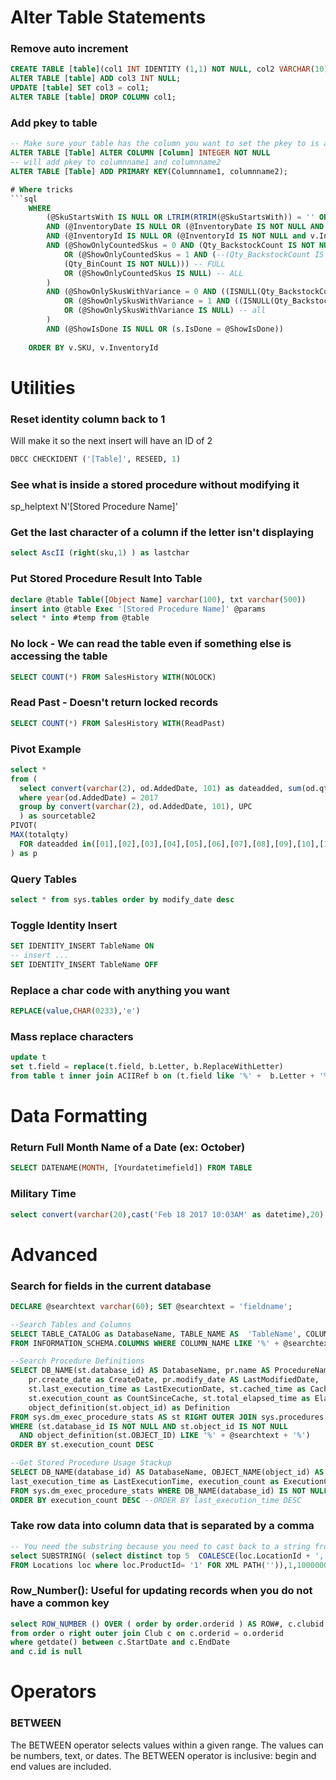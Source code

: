 # Alter Table Statements #
### Remove auto increment ##
```sql
CREATE TABLE [table](col1 INT IDENTITY (1,1) NOT NULL, col2 VARCHAR(10) NULL); 
ALTER TABLE [table] ADD col3 INT NULL; 
UPDATE [table] SET col3 = col1; 
ALTER TABLE [table] DROP COLUMN col1; 
```
### Add pkey to table
```sql
-- Make sure your table has the column you want to set the pkey to is an int
ALTER TABLE [Table] ALTER COLUMN [Column] INTEGER NOT NULL
-- will add pkey to columnname1 and columnname2
ALTER TABLE [Table] ADD PRIMARY KEY(Columnname1, columnname2); 

# Where tricks
```sql
	WHERE
		(@SkuStartsWith IS NULL OR LTRIM(RTRIM(@SkuStartsWith)) = '' OR v.SKU LIKE '' + @SkuStartsWith + '%')
		AND (@InventoryDate IS NULL OR (@InventoryDate IS NOT NULL AND @InventoryDate >= StartDate AND (EndDate IS NULL OR @InventoryDate <= EndDate))) -- if we're using date
		AND (@InventoryId IS NULL OR (@InventoryId IS NOT NULL and v.InventoryId = @InventoryId))
		AND (@ShowOnlyCountedSkus = 0 AND (Qty_BackstockCount IS NOT NULL OR Qty_BinCount IS NOT NULL) -- PARTIAL
			OR (@ShowOnlyCountedSkus = 1 AND (--(Qty_BackstockCount IS NOT NULL OR Qty_Backstock =0) AND 
			(Qty_BinCount IS NOT NULL))) -- FULL
			OR (@ShowOnlyCountedSkus IS NULL) -- ALL
		)
		AND (@ShowOnlySkusWithVariance = 0 AND ((ISNULL(Qty_BackstockCount, 0) - ISNULL(Qty_Backstock,0)) + (ISNULL(Qty_BinCount,0) - ISNULL(Qty_BinCalc, 0)) = 0)-- skus without variance ... means everything matches
			OR (@ShowOnlySkusWithVariance = 1 AND ((ISNULL(Qty_BackstockCount, 0) - ISNULL(Qty_Backstock,0)) + (ISNULL(Qty_BinCount,0) - ISNULL(Qty_BinCalc, 0)) <> 0)) -- skus with variance
			OR (@ShowOnlySkusWithVariance IS NULL) -- all
		)
		AND (@ShowIsDone IS NULL OR (s.IsDone = @ShowIsDone))
	
	ORDER BY v.SKU, v.InventoryId
```
# Utilities
### Reset identity column back to 1
Will make it so the next insert will have an ID of 2
```sql
DBCC CHECKIDENT ('[Table]', RESEED, 1)
```
### See what is inside a stored procedure without modifying it
sp_helptext N'[Stored Procedure Name]'

### Get the last character of a column if the letter isn't displaying
```sql
select AscII (right(sku,1) ) as lastchar 
```

### Put Stored Procedure Result Into Table
```sql
declare @table Table([Object Name] varchar(100), txt varchar(500))
insert into @table Exec '[Stored Procedure Name]' @params
select * into #temp from @table
```

### No lock - We can read the table even if something else is accessing the table
```sql
SELECT COUNT(*) FROM SalesHistory WITH(NOLOCK)
```

### Read Past - Doesn't return locked records
```sql 
SELECT COUNT(*) FROM SalesHistory WITH(ReadPast)
```

### Pivot Example
```sql
select *
from (
  select convert(varchar(2), od.AddedDate, 101) as dateadded, sum(od.qty) as totalqty, UPC from Detail od
  where year(od.AddedDate) = 2017
  group by convert(varchar(2), od.AddedDate, 101), UPC
  ) as sourcetable2
PIVOT(
MAX(totalqty)
  FOR dateadded in([01],[02],[03],[04],[05],[06],[07],[08],[09],[10],[11],[12])
) as p
```

### Query Tables
```sql
select * from sys.tables order by modify_date desc
```

### Toggle Identity Insert
```sql
SET IDENTITY_INSERT TableName ON
-- insert ...
SET IDENTITY_INSERT TableName OFF
```

### Replace a char code with anything you want
```sql
REPLACE(value,CHAR(0233),'e')
```

### Mass replace characters
```sql
update t
set t.field = replace(t.field, b.Letter, b.ReplaceWithLetter)
from table t inner join ACIIRef b on (t.field like '%' +  b.Letter + '%')
```
# Data Formatting
### Return Full Month Name of a Date (ex: October)
```sql
SELECT DATENAME(MONTH, [Yourdatetimefield]) FROM TABLE
```

### Military Time
```sql
select convert(varchar(20),cast('Feb 18 2017 10:03AM' as datetime),20) -- result 01-18-2017 10:03:00
```

# Advanced #
### Search for fields in the current database
```sql
DECLARE @searchtext varchar(60); SET @searchtext = 'fieldname';

--Search Tables and Columns
SELECT TABLE_CATALOG as DatabaseName, TABLE_NAME AS  'TableName', COLUMN_NAME AS 'ColumnName'
FROM INFORMATION_SCHEMA.COLUMNS WHERE COLUMN_NAME LIKE '%' + @searchtext + '%' ORDER BY TableName, ColumnName

--Search Procedure Definitions
SELECT DB_NAME(st.database_id) AS DatabaseName, pr.name AS ProcedureName, 
    pr.create_date as CreateDate, pr.modify_date AS LastModifiedDate,
    st.last_execution_time as LastExecutionDate, st.cached_time as CachedDate, 
    st.execution_count as CountSinceCache, st.total_elapsed_time as ElapsedTimeSinceCache, 
    object_definition(st.object_id) as Definition
FROM sys.dm_exec_procedure_stats AS st RIGHT OUTER JOIN sys.procedures AS pr ON st.object_id = pr.object_id
WHERE (st.database_id IS NOT NULL AND st.object_id IS NOT NULL 
  AND object_definition(st.OBJECT_ID) LIKE '%' + @searchtext + '%')
ORDER BY st.execution_count DESC

--Get Stored Procedure Usage Stackup
SELECT DB_NAME(database_id) AS DatabaseName, OBJECT_NAME(object_id) AS StoredProcedure, cached_time as CachedTime, 
last_execution_time as LastExecutionTime, execution_count as ExecutionCount
FROM sys.dm_exec_procedure_stats WHERE DB_NAME(database_id) IS NOT NULL AND OBJECT_NAME(object_id) IS NOT NULL
ORDER BY execution_count DESC --ORDER BY last_execution_time DESC
```
### Take row data into column data that is separated by a comma ###
```sql
-- You need the substring because you need to cast back to a string from the xml path
select SUBSTRING( (select distinct top 5  COALESCE(loc.LocationId + ', ','')
FROM Locations loc where loc.ProductId= '1' FOR XML PATH('')),1,10000000)
```

### Row_Number(): Useful for updating records when you do not have a common key ###
```sql
select ROW_NUMBER () OVER ( order by order.orderid ) AS ROW#, c.clubid
from order o right outer join Club c on c.orderid = o.orderid
where getdate() between c.StartDate and c.EndDate
and c.id is null
```

# Operators #
### BETWEEN ###
The BETWEEN operator selects values within a given range. The values can be numbers, text, or dates. The BETWEEN operator is inclusive: begin and end values are included.

